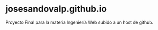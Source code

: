# josesandovalp.github.io
Proyecto Final para la materia Ingeniería Web subido a un host de github.
